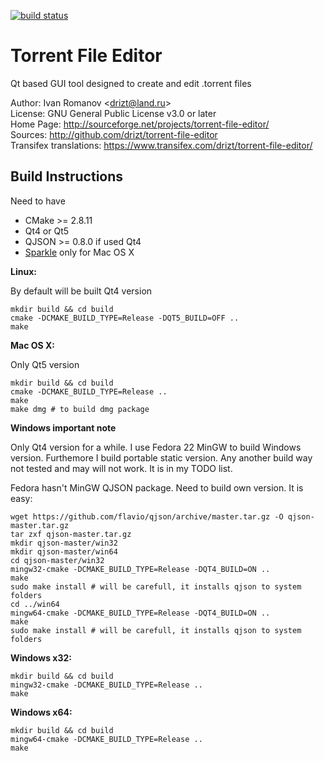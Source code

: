 [![build status](https://secure.travis-ci.org/drizt/torrent-file-editor.png)](http://travis-ci.org/drizt/torrent-file-editor)

Torrent File Editor
===================

Qt based GUI tool designed to create and edit .torrent files

Author: Ivan Romanov <[drizt@land.ru](mailto:drizt@land.ru)>  
License: GNU General Public License v3.0 or later  
Home Page: http://sourceforge.net/projects/torrent-file-editor/  
Sources: http://github.com/drizt/torrent-file-editor  
Transifex translations: https://www.transifex.com/drizt/torrent-file-editor/

Build Instructions
------------------

Need to have
 - CMake >= 2.8.11
 - Qt4 or Qt5
 - QJSON >= 0.8.0 if used Qt4
 - [Sparkle](http://sparkle-project.org/) only for Mac OS X

**Linux:**

By default will be built Qt4 version

    mkdir build && cd build
    cmake -DCMAKE_BUILD_TYPE=Release -DQT5_BUILD=OFF ..
    make

**Mac OS X:**

Only Qt5 version

    mkdir build && cd build
    cmake -DCMAKE_BUILD_TYPE=Release ..
    make
    make dmg # to build dmg package

**Windows important note**

Only Qt4 version for a while.
I use Fedora 22 MinGW to build Windows version. Furthemore I build
portable static version. Any another build way not tested and may will
not work. It is in my TODO list.

Fedora hasn't MinGW QJSON package. Need to build own version. It is
easy:

    wget https://github.com/flavio/qjson/archive/master.tar.gz -O qjson-master.tar.gz
    tar zxf qjson-master.tar.gz
    mkdir qjson-master/win32
    mkdir qjson-master/win64
    cd qjson-master/win32
    mingw32-cmake -DCMAKE_BUILD_TYPE=Release -DQT4_BUILD=ON ..
    make
    sudo make install # will be carefull, it installs qjson to system folders
    cd ../win64
    mingw64-cmake -DCMAKE_BUILD_TYPE=Release -DQT4_BUILD=ON ..
    make
    sudo make install # will be carefull, it installs qjson to system folders

**Windows x32:**

    mkdir build && cd build
    mingw32-cmake -DCMAKE_BUILD_TYPE=Release ..
    make

**Windows x64:**

    mkdir build && cd build
    mingw64-cmake -DCMAKE_BUILD_TYPE=Release ..
    make
